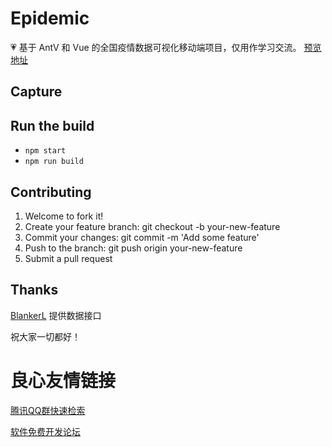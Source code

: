 # Epidemic

💗 基于 AntV 和 Vue 的全国疫情数据可视化移动端项目，仅用作学习交流。
[预览地址](https://guangzan.gitee.io/epidemic)

## Capture

  
  
  
  

## Run the build

-   `npm start`
-   `npm run build`

## Contributing

1. Welcome to fork it!
2. Create your feature branch: git checkout -b your-new-feature
3. Commit your changes: git commit -m 'Add some feature'
4. Push to the branch: git push origin your-new-feature
5. Submit a pull request

## Thanks

[BlankerL](https://github.com/BlankerL) 提供数据接口

祝大家一切都好！


 # 良心友情链接

[腾讯QQ群快速检索](http://u.720life.cn/s/8cf73f7c)

[软件免费开发论坛](http://u.720life.cn/s/bbb01dc0)